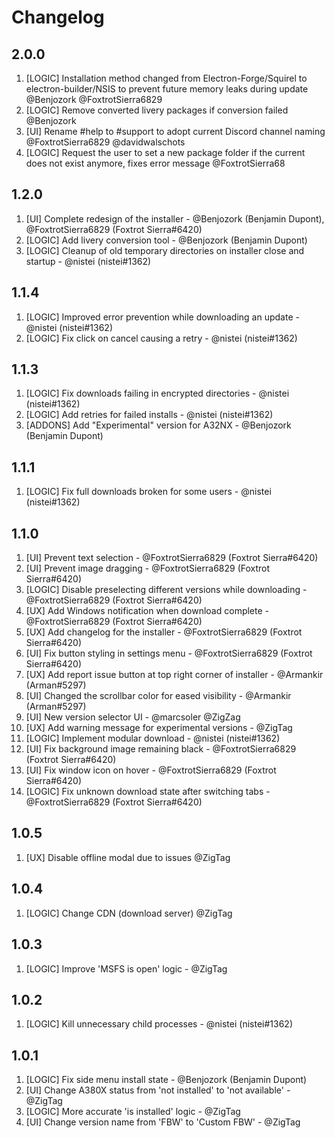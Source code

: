 # Changelog

<!-- ⚠⚠ Please follow the format provided ⚠⚠ -->
<!-- Always use "1." at the start instead of "2. " or "X. " as GitHub will auto renumber everything. -->
<!-- Use the following format below -->
<!--  1. [Changed Area] Title of changes - @github username (Name)  -->

## 2.0.0

1. [LOGIC] Installation method changed from Electron-Forge/Squirel to electron-builder/NSIS to prevent future memory leaks during update @Benjozork @FoxtrotSierra6829
1. [LOGIC] Remove converted livery packages if conversion failed @Benjozork
1. [UI] Rename #help to #support to adopt current Discord channel naming @FoxtrotSierra6829 @davidwalschots
1. [LOGIC] Request the user to set a new package folder if the current does not exist anymore, fixes error message @FoxtrotSierra68

## 1.2.0

1. [UI] Complete redesign of the installer - @Benjozork (Benjamin Dupont), @FoxtrotSierra6829 (Foxtrot Sierra#6420)
1. [LOGIC] Add livery conversion tool - @Benjozork (Benjamin Dupont)
1. [LOGIC] Cleanup of old temporary directories on installer close and startup - @nistei (nistei#1362)

## 1.1.4

1. [LOGIC] Improved error prevention while downloading an update - @nistei (nistei#1362)
1. [LOGIC] Fix click on cancel causing a retry - @nistei (nistei#1362)

## 1.1.3

1. [LOGIC] Fix downloads failing in encrypted directories - @nistei (nistei#1362)
1. [LOGIC] Add retries for failed installs - @nistei (nistei#1362)
1. [ADDONS] Add "Experimental" version for A32NX - @Benjozork (Benjamin Dupont)

## 1.1.1

1. [LOGIC] Fix full downloads broken for some users - @nistei (nistei#1362)

## 1.1.0

1. [UI] Prevent text selection - @FoxtrotSierra6829 (Foxtrot Sierra#6420)
1. [UI] Prevent image dragging - @FoxtrotSierra6829 (Foxtrot Sierra#6420)
1. [LOGIC] Disable preselecting different versions while downloading - @FoxtrotSierra6829 (Foxtrot Sierra#6420)
1. [UX] Add Windows notification when download complete - @FoxtrotSierra6829 (Foxtrot Sierra#6420)
1. [UX] Add changelog for the installer - @FoxtrotSierra6829 (Foxtrot Sierra#6420)
1. [UI] Fix button styling in settings menu - @FoxtrotSierra6829 (Foxtrot Sierra#6420)
1. [UX] Add report issue button at top right corner of installer - @Armankir (Arman#5297)
1. [UI] Changed the scrollbar color for eased visibility - @Armankir (Arman#5297)
1. [UI] New version selector UI - @marcsoler @ZigZag
1. [UX] Add warning message for experimental versions - @ZigTag
1. [LOGIC] Implement modular download - @nistei (nistei#1362)
1. [UI] Fix background image remaining black - @FoxtrotSierra6829 (Foxtrot Sierra#6420)
1. [UI] Fix window icon on hover - @FoxtrotSierra6829 (Foxtrot Sierra#6420)
1. [LOGIC] Fix unknown download state after switching tabs - @FoxtrotSierra6829 (Foxtrot Sierra#6420)

## 1.0.5

1. [UX] Disable offline modal due to issues @ZigTag

## 1.0.4

1. [LOGIC] Change CDN (download server) @ZigTag

## 1.0.3

1. [LOGIC] Improve 'MSFS is open' logic - @ZigTag

## 1.0.2

1. [LOGIC] Kill unnecessary child processes - @nistei (nistei#1362)

## 1.0.1

1. [LOGIC] Fix side menu install state - @Benjozork (Benjamin Dupont)
1. [UI] Change A380X status from 'not installed' to 'not available' - @ZigTag
1. [LOGIC] More accurate 'is installed' logic - @ZigTag
1. [UI] Change version name from 'FBW' to 'Custom FBW' - @ZigTag
